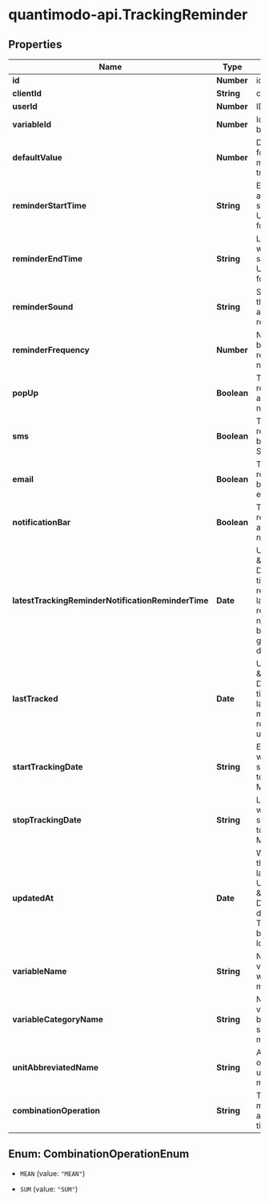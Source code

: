 # quantimodo-api.TrackingReminder

## Properties
Name | Type | Description | Notes
------------ | ------------- | ------------- | -------------
**id** | **Number** | id | [optional] 
**clientId** | **String** | clientId | [optional] 
**userId** | **Number** | ID of User | [optional] 
**variableId** | **Number** | Id for the variable to be tracked | 
**defaultValue** | **Number** | Default value to use for the measurement when tracking | 
**reminderStartTime** | **String** | Earliest time of day at which reminders should appear in UTC HH:MM:SS format | [optional] 
**reminderEndTime** | **String** | Latest time of day at which reminders should appear in UTC HH:MM:SS format | [optional] 
**reminderSound** | **String** | String identifier for the sound to accompany the reminder | [optional] 
**reminderFrequency** | **Number** | Number of seconds between one reminder and the next | 
**popUp** | **Boolean** | True if the reminders should appear as a popup notification | [optional] 
**sms** | **Boolean** | True if the reminders should be delivered via SMS | [optional] 
**email** | **Boolean** | True if the reminders should be delivered via email | [optional] 
**notificationBar** | **Boolean** | True if the reminders should appear in the notification bar | [optional] 
**latestTrackingReminderNotificationReminderTime** | **Date** | UTC ISO 8601 \&quot;YYYY-MM-DDThh:mm:ss\&quot;  timestamp for the reminder time of the latest tracking reminder notification that has been pre-emptively generated in the database | [optional] 
**lastTracked** | **Date** | UTC ISO 8601 \&quot;YYYY-MM-DDThh:mm:ss\&quot;  timestamp for the last time a measurement was received for this user and variable | [optional] 
**startTrackingDate** | **String** | Earliest date on which the user should be reminded to track in YYYY-MM-DD format | [optional] 
**stopTrackingDate** | **String** | Latest date on which the user should be reminded to track in YYYY-MM-DD format | [optional] 
**updatedAt** | **Date** | When the record in the database was last updated. Use UTC ISO 8601 \&quot;YYYY-MM-DDThh:mm:ss\&quot;  datetime format. Time zone should be UTC and not local. | [optional] 
**variableName** | **String** | Name of the variable to be used when sending measurements | [optional] 
**variableCategoryName** | **String** | Name of the variable category to be used when sending measurements | [optional] 
**unitAbbreviatedName** | **String** | Abbreviated name of the unit to be used when sending measurements | [optional] 
**combinationOperation** | **String** | The way multiple measurements are aggregated over time | [optional] 


<a name="CombinationOperationEnum"></a>
## Enum: CombinationOperationEnum


* `MEAN` (value: `"MEAN"`)

* `SUM` (value: `"SUM"`)




